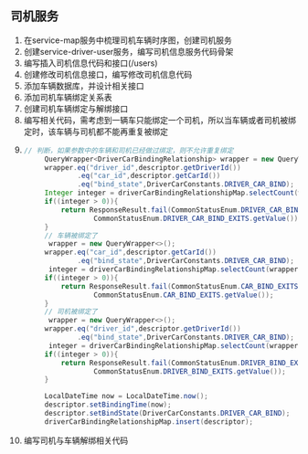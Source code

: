 ## 司机服务
1. 在service-map服务中梳理司机车辆时序图，创建司机服务
2. 创建service-driver-user服务，编写司机信息服务代码骨架
3. 编写插入司机信息代码和接口(/users)
4. 创建修改司机信息接口，编写修改司机信息代码
5. 添加车辆数据库，并设计相关接口
6. 添加司机车辆绑定关系表
7. 创建司机车辆绑定与解绑接口
8. 编写相关代码，需考虑到一辆车只能绑定一个司机，所以当车辆或者司机被绑定时，该车辆与司机都不能再重复被绑定
9. ```java
   // 判断，如果参数中的车辆和司机已经做过绑定，则不允许重复绑定
        QueryWrapper<DriverCarBindingRelationship> wrapper = new QueryWrapper<>();
        wrapper.eq("driver_id",descriptor.getDriverId())
                .eq("car_id",descriptor.getCarId())
                .eq("bind_state",DriverCarConstants.DRIVER_CAR_BIND);
        Integer integer = driverCarBindingRelationshipMap.selectCount(wrapper);
        if((integer > 0)){
            return ResponseResult.fail(CommonStatusEnum.DRIVER_CAR_BIND_EXITS.getCode(),
                    CommonStatusEnum.DRIVER_CAR_BIND_EXITS.getValue());
        }
        // 车辆被绑定了
         wrapper = new QueryWrapper<>();
        wrapper.eq("car_id",descriptor.getCarId())
                .eq("bind_state",DriverCarConstants.DRIVER_CAR_BIND);
         integer = driverCarBindingRelationshipMap.selectCount(wrapper);
        if((integer > 0)){
            return ResponseResult.fail(CommonStatusEnum.CAR_BIND_EXITS.getCode(),
                    CommonStatusEnum.CAR_BIND_EXITS.getValue());
        }
        // 司机被绑定了
         wrapper = new QueryWrapper<>();
        wrapper.eq("driver_id",descriptor.getDriverId())
                .eq("bind_state",DriverCarConstants.DRIVER_CAR_BIND);
         integer = driverCarBindingRelationshipMap.selectCount(wrapper);
        if((integer > 0)){
            return ResponseResult.fail(CommonStatusEnum.DRIVER_BIND_EXITS.getCode(),
                    CommonStatusEnum.DRIVER_BIND_EXITS.getValue());
        }

        LocalDateTime now = LocalDateTime.now();
        descriptor.setBindingTime(now);
        descriptor.setBindState(DriverCarConstants.DRIVER_CAR_BIND);
        driverCarBindingRelationshipMap.insert(descriptor);
   ```
10. 编写司机与车辆解绑相关代码
   